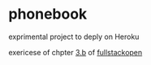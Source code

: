 # phonebook

exprimental project to deply on Heroku

exericese of chpter [3.b](https://fullstackopen.com/en/part3/deploying_app_to_internet) of [fullstackopen](https://fullstackopen.com/en/)